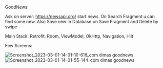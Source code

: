 GoodNews

Ask on server: https://newsapi.org/  start news. On Search Fragment u can find some new. Also Save new in Database on Save Fragment and Delete by swipe

Main Stack: Retrofit, Room, ViewModel, OkHttp, Navigation, Hilt

Few Screens:

![Screenshot_2023-03-01-14-01-10-616_com dimas goodnews](https://user-images.githubusercontent.com/100857833/222267580-4d94164c-512c-428e-815c-2b50ae5fa9c3.jpg)
![Screenshot_2023-03-01-14-01-55-144_com dimas goodnews](https://user-images.githubusercontent.com/100857833/222267586-ecf5b159-bd5d-422e-94ab-caa4769384a0.jpg)
